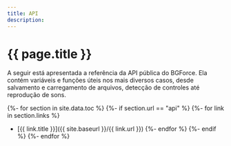```yaml
---
title: API
description: 
---
```


# {{ page.title }}

A seguir está apresentada a referência da API pública do BGForce. Ela contém variáveis 
e funções úteis nos mais diversos casos, desde salvamento e carregamento de arquivos, 
detecção de controles até reprodução de sons.

{%- for section in site.data.toc %}
{%- if section.url == "api" %}
{%- for link in section.links %}
- [{{ link.title }}]({{ site.baseurl }}/{{ link.url }})
{%- endfor %}
{%- endif %}
{%- endfor %}